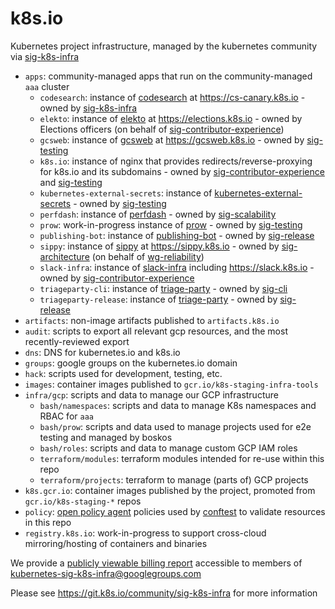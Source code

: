 # k8s.io

Kubernetes project infrastructure, managed by the kubernetes community via [sig-k8s-infra]

- `apps`: community-managed apps that run on the community-managed `aaa` cluster
    - `codesearch`: instance of [codesearch] at https://cs-canary.k8s.io - owned by [sig-k8s-infra]
    - `elekto`: instance of [elekto] at https://elections.k8s.io - owned by Elections officers (on behalf of [sig-contributor-experience])
    - `gcsweb`: instance of [gcsweb] at https://gcsweb.k8s.io - owned by [sig-testing]
    - `k8s.io`: instance of nginx that provides redirects/reverse-proxying for k8s.io and its subdomains - owned by [sig-contributor-experience] and [sig-testing]
    - `kubernetes-external-secrets`: instance of [kubernetes-external-secrets] - owned by [sig-testing]
    - `perfdash`: instance of [perfdash] - owned by [sig-scalability]
    - `prow`: work-in-progress instance of [prow] - owned by [sig-testing]
    - `publishing-bot`: instance of [publishing-bot] - owned by [sig-release]
    - `sippy`: instance of [sippy] at https://sippy.k8s.io - owned by [sig-architecture] (on behalf of [wg-reliability])
    - `slack-infra`: instance of [slack-infra] including https://slack.k8s.io - owned by [sig-contributor-experience]
    - `triageparty-cli`: instance of [triage-party] - owned by [sig-cli]
    - `triageparty-release`: instance of [triage-party] - owned by [sig-release]
- `artifacts`: non-image artifacts published to `artifacts.k8s.io`
- `audit`: scripts to export all relevant gcp resources, and the most recently-reviewed export
- `dns`: DNS for kubernetes.io and k8s.io
- `groups`: google groups on the kubernetes.io domain
- `hack`: scripts used for development, testing, etc.
- `images`: container images published to `gcr.io/k8s-staging-infra-tools`
- `infra/gcp`: scripts and data to manage our GCP infrastructure
    - `bash/namespaces`: scripts and data to manage K8s namespaces and RBAC for `aaa`
    - `bash/prow`: scripts and data used to manage projects used for e2e testing and managed by boskos
    - `bash/roles`: scripts and data to manage custom GCP IAM roles
    - `terraform/modules`: terraform modules intended for re-use within this repo
    - `terraform/projects`: terraform to manage (parts of) GCP projects
- `k8s.gcr.io`: container images published by the project, promoted from `gcr.io/k8s-staging-*` repos
- `policy`: [open policy agent][opa] policies used by [conftest] to validate resources in this repo
- `registry.k8s.io`: work-in-progress to support cross-cloud mirroring/hosting of containers and binaries

We provide a [publicly viewable billing report][billing-report] accessible to members of [kubernetes-sig-k8s-infra@googlegroups.com][mailing-list]

Please see https://git.k8s.io/community/sig-k8s-infra for more information

<!-- apps -->
[cert-manager]: https://github.com/jetstack/cert-manager
[codesearch]: https://cs-canary.k8s.io
[elekto]: https://elekto.dev/
[gcsweb]: https://git.k8s.io/test-infra/gcsweb
[kubernetes-external-secrets]: https://github.com/external-secrets/kubernetes-external-secrets
[perfdash]: https://git.k8s.io/perf-tests/perfdash
[prow]: https://git.k8s.io/test-infra/prow
[publishing-bot]: https://git.k8s.io/publishing-bot
[sippy]: https://github.com/openshift/sippy
[slack-infra]: https://sigs.k8s.io/slack-infra
[triage-party]: https://github.com/google/triage-party

<!-- misc -->
[billing-report]: https://datastudio.google.com/u/0/reporting/14UWSuqD5ef9E4LnsCD9uJWTPv8MHOA3e
[opa]: https://www.openpolicyagent.org
[conftest]: https://www.conftest.dev
[mailing-list]: https://groups.google.com/g/kubernetes-sig-k8s-infra

<!-- community groups -->
[sig-architecture]: https://git.k8s.io/community/sig-architecture
[sig-cli]: https://git.k8s.io/community/sig-cli
[sig-contributor-experience]: https://git.k8s.io/community/sig-contributor-experience
[sig-k8s-infra]: https://git.k8s.io/community/sig-k8s-infra
[sig-node]: https://git.k8s.io/community/sig-node
[sig-release]: https://git.k8s.io/community/sig-release
[sig-scalability]: https://git.k8s.io/community/sig-scalability
[sig-testing]: https://git.k8s.io/community/sig-testing
[wg-reliability]: https://git.k8s.io/community/wg-reliability
